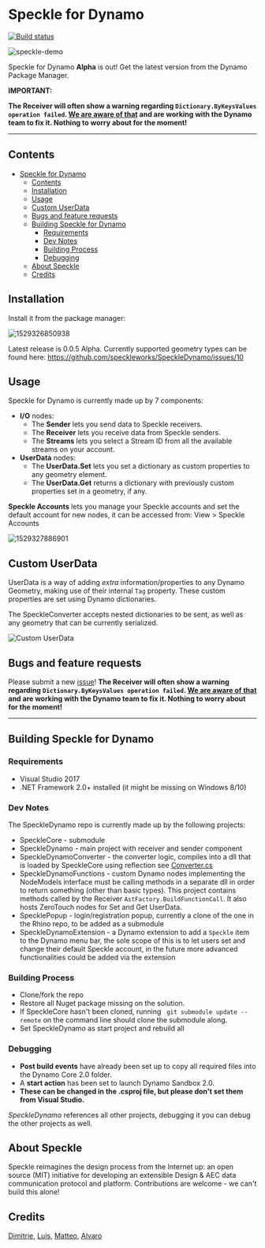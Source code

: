 # Speckle for Dynamo

[![Build status](https://ci.appveyor.com/api/projects/status/lm4alrukr13lm027?svg=true)](https://ci.appveyor.com/project/SpeckleWorks/speckledynamo)

![speckle-demo](https://user-images.githubusercontent.com/2679513/41601159-99a0499a-73cf-11e8-90b9-36b43a822076.gif)

Speckle for Dynamo **Alpha** is out! Get the latest version from the Dynamo Package Manager.

**IMPORTANT:**

**The Receiver will often show a warning regarding `Dictionary.ByKeysValues operation failed`. [We are aware of that](https://github.com/speckleworks/SpeckleDynamo/issues/20) and are working with the Dynamo team to fix it. Nothing to worry about for the moment!**

---
## Contents

- [Speckle for Dynamo](#speckle-for-dynamo)
    - [Contents](#contents)
    - [Installation](#installation)
    - [Usage](#usage)
    - [Custom UserData](#custom-userdata)
    - [Bugs and feature requests](#bugs-and-feature-requests)
    - [Building Speckle for Dynamo](#building-speckle-for-dynamo)
        - [Requirements](#requirements)
        - [Dev Notes](#dev-notes)
        - [Building Process](#building-process)
        - [Debugging](#debugging)
    - [About Speckle](#about-speckle)
    - [Credits](#credits)

## Installation

Install it from the package manager:

![1529326850938](https://user-images.githubusercontent.com/2679513/41541682-f16d9d50-730a-11e8-8d98-632ca20523ff.png)

Latest release is 0.0.5 Alpha.
Currently supported geometry types can be found here: https://github.com/speckleworks/SpeckleDynamo/issues/10

## Usage

Speckle for Dynamo is currently made up by 7 components:
- **I/O** nodes:
    - The **Sender** lets you send data to Speckle receivers.
    - The **Receiver** lets you receive data from Speckle senders.
    - The **Streams** lets you select a Stream ID from all the available streams on your account.
- **UserData** nodes:
    - The **UserData.Set** lets you set a dictionary as custom properties to any geometry element.
    - The **UserData.Get** returns a dictionary with previously custom properties set in a geometry, if any.

**Speckle Accounts** lets you manage your Speckle accounts and set the default account for new nodes, it can be accessed from: View > Speckle Accounts

![1529327886901](https://user-images.githubusercontent.com/2679513/41541683-f199855a-730a-11e8-8b11-da7b5cc14a76.png)

## Custom UserData

UserData is a way of adding *extra* information/properties to any Dynamo Geometry, making use of their internal `Tag` property. These custom properties are set using Dynamo dictionaries.

The SpeckleConverter accepts nested dictionaries to be sent, as well as any geometry that can be currently serialized.

![Custom UserData](images/userData.gif)

## Bugs and feature requests

Please submit a new [issue](https://github.com/speckleworks/SpeckleDynamo/issues)!
**The Receiver will often show a warning regarding `Dictionary.ByKeysValues operation failed`. [We are aware of that](https://github.com/speckleworks/SpeckleDynamo/issues/20) and are working with the Dynamo team to fix it. Nothing to worry about for the moment!**

---

## Building Speckle for Dynamo

### Requirements

- Visual Studio 2017
- .NET Framework 2.0+ installed (it might be missing on Windows 8/10)

### Dev Notes

The SpeckleDynamo repo is currently made up by the following projects:

- SpeckleCore - submodule
- SpeckleDynamo - main project with receiver and sender component
- SpeckleDynamoConverter - the converter logic, compiles into a dll that is loaded by SpeckleCore using reflection see [Converter.cs](https://github.com/speckleworks/SpeckleCore/blob/master/SpeckleCore/Converter.cs#L135)
- SpeckleDynamoFunctions - custom Dynamo nodes implementing the NodeModels interface must be calling methods in a separate dll in order to return something (other than basic types). This project contains methods called by the Receiver `AstFactory.BuildFunctionCall`. It also hosts ZeroTouch nodes for Set and Get UserData.
- SpecklePopup - login/registration popup, currently a clone of the one in the Rhino repo, to be added as a submodule
- SpeckleDynamoExtension - a Dynamo extension to add a `Speckle` item to the Dynamo menu bar, the sole scope of this is to let users set and change their default Speckle account, in the future more advanced functionalities could be added via the extension

### Building Process

- Clone/fork the repo
- Restore all Nuget package missing on the solution.
- If SpeckleCore hasn't been cloned, running ` git submodule update --remote` on the command line should clone the submodule along.
- Set SpeckleDynamo as start project and rebuild all

### Debugging

- **Post build events** have already been set up to copy all required files into the Dynamo Core 2.0 folder.
- A **start action** has been set to launch Dynamo Sandbox 2.0. 
- **These can be changed in the .csproj file, but please don't set them from Visual Studio.**

*SpeckleDynamo* references all other projects, debugging it you can debug the other projects as well.

## About Speckle

Speckle reimagines the design process from the Internet up: an open source (MIT) initiative for developing an extensible Design & AEC data communication protocol and platform. Contributions are welcome - we can't build this alone!


## Credits

[Dimitrie](https://github.com/didimitrie), [Luis](https://github.com/fraguada), [Matteo](https://github.com/teocomi), [Alvaro](https://github.com/alvpickmans)
